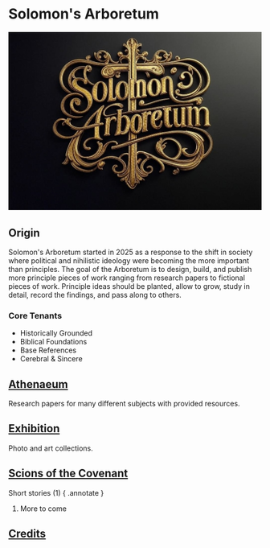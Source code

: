 # Solomon's Arboretum 

![Solomon's Arboretum](images/logo/sa-logo-1.jpg)

## Origin

Solomon's Arboretum started in 2025 as a response to the shift in society where political and nihilistic ideology were becoming the more important than principles. The goal of the Arboretum is to design, build, and publish more principle pieces of work ranging from research papers to fictional pieces of work. Principle ideas should be planted, allow to grow, study in detail, record the findings, and pass along to others.

### Core Tenants
- Historically Grounded 
- Biblical Foundations
- Base References
- Cerebral & Sincere

## [Athenaeum](./athen/index.md)

Research papers for many different subjects with provided resources.

## [Exhibition](./exhibition/index.md)

Photo and art collections.

## [Scions of the Covenant](./sotc/index.md)

Short stories (1)
{ .annotate }

1. More to come 

## [Credits](./credits.md)


